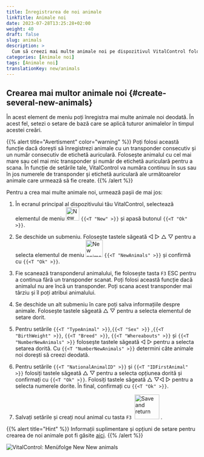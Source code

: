 ```yaml
---
title: Înregistrarea de noi animale
linkTitle: Animale noi
date: 2023-07-28T13:25:28+02:00
weight: 40
draft: false
slug: animals
description: >
  Cum să creezi mai multe animale noi pe dispozitivul VitalControl folosind o singură acțiune.
categories: [Animale noi]
tags: [Animale noi]
translationKey: new/animals
---
```

## Crearea mai multor animale noi {#create-several-new-animals}

În acest element de meniu poți înregistra mai multe animale noi deodată. În acest fel, setezi o setare de bază care se aplică tuturor animalelor în timpul acestei creări.

{{% alert title="Avertisment" color="warning" %}}
Poți folosi această funcție dacă dorești să înregistrezi animale cu un transponder consecutiv și un număr consecutiv de etichetă auriculară. Folosește animalul cu cel mai mare sau cel mai mic transponder și număr de etichetă auriculară pentru a scana. În funcție de setările tale, VitalControl va număra continuu în sus sau în jos numerele de transponder și etichetă auriculară ale următoarelor animale care urmează să fie create.
{{% /alert %}}

Pentru a crea mai multe animale noi, urmează pașii de mai jos:

1. În ecranul principal al dispozitivului tău VitalControl, selectează elementul de meniu <img src="/icons/main/new-animal.svg" width="35" align="bottom" alt="New animal" /> `{{<T "New" >}}` și apasă butonul `{{<T "Ok" >}}`.

2. Se deschide un submeniu. Folosește tastele săgeată ◁ ▷ △ ▽ pentru a selecta elementul de meniu <img src="/icons/main/new-animals.svg" width="45" align="bottom" alt="New animals" /> `{{<T "NewAnimals" >}}` și confirmă cu `{{<T "Ok" >}}`.

3. Fie scanează transponderul animalului, fie folosește tasta `F3` ESC pentru a continua fără un transponder scanat. Poți folosi această funcție dacă animalul nu are încă un transponder. Poți scana acest transponder mai târziu și îl poți atribui animalului.

4. Se deschide un alt submeniu în care poți salva informațiile despre animale. Folosește tastele săgeată △ ▽ pentru a selecta elementul de setare dorit.

5. Pentru setările `{{<T "TypeAnimal" >}}`,`{{<T "Sex" >}}` ,`{{<T "BirthWeight" >}}`, `{{<T "Breed" >}}`, `{{<T "Whereabouts" >}}` și `{{<T "NumberNewAnimals" >}}` folosește tastele săgeată ◁ ▷ pentru a selecta setarea dorită. Cu `{{<T "NumberNewAnimals" >}}` determini câte animale noi dorești să creezi deodată.

6. Pentru setările `{{<T "NationalAnimalID" >}}` și `{{<T "IDFirstAnimal" >}}` folosiți tastele săgeată △ ▽ pentru a selecta opțiunea dorită și confirmați cu `{{<T "Ok" >}}`. Folosiți tastele săgeată △ ▽◁ ▷ pentru a selecta numerele dorite. În final, confirmați cu `{{<T "Ok" >}}`.

7. Salvați setările și creați noul animal cu tasta `F3` &nbsp;<img src="/icons/footer/save_exit.svg" width="65" align="bottom" alt="Save and return" />&nbsp;.

{{% alert title="Hint" %}}
Informații suplimentare și opțiuni de setare pentru crearea de noi animale pot fi găsite [aici](../../settings/animal-registration/).
{{% /alert %}}

   ![VitalControl: Menüfolge New New animals](../images/newanimals.png "Create new animals")
